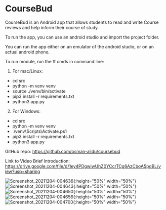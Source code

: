 # CourseBud
CourseBud is an Android app that allows students to read and write Course reviews and help inform their course of study.

To run the app, you can use an android studio and import the project folder.

You can run the app either on an emulator of the android studio, or on an actual android phone.

To run module, run the ff cmds in command line:

1. For mac/Linux:
  - cd src 
  - python -m venv venv
  - source ./venv/bin/activate
  - pip3 install -r requirements.txt
  - python3 app.py

2. For Windows:
  - cd src 
  - python -m venv venv
  - .\venv\Scripts\Activate.ps1
  - pip3 install -r requirements.txt
  - python3 app.py

GitHub repo: https://github.com/osman-alidu/coursebud

Link to  Video Brief Introduction:
https://drive.google.com/file/d/1ey4PDgwiwUhZ0YCcrTCg6AzCboA5poBL/view?usp=sharing

![Screenshot_20211204-004636](https://user-images.githubusercontent.com/91798389/144699112-8ab1699d-01e5-4b92-aa0b-96139c7a3704.jpg){:height="50%" width="50%"}
![Screenshot_20211204-004643](https://user-images.githubusercontent.com/91798389/144699116-da314a8e-b13f-4802-afa4-93725b48cf49.jpg){:height="50%" width="50%"}
![Screenshot_20211204-004650](https://user-images.githubusercontent.com/91798389/144699119-171345ae-167e-470a-92e8-a97570368b17.jpg){:height="50%" width="50%"}
![Screenshot_20211204-004656](https://user-images.githubusercontent.com/91798389/144699122-027feb3c-a6ea-4392-aae0-a811180a9982.jpg){:height="50%" width="50%"}
![Screenshot_20211204-004700](https://user-images.githubusercontent.com/91798389/144699127-3822fe30-d67c-4273-81ae-b81a2a623be1.jpg){:height="50%" width="50%"}
